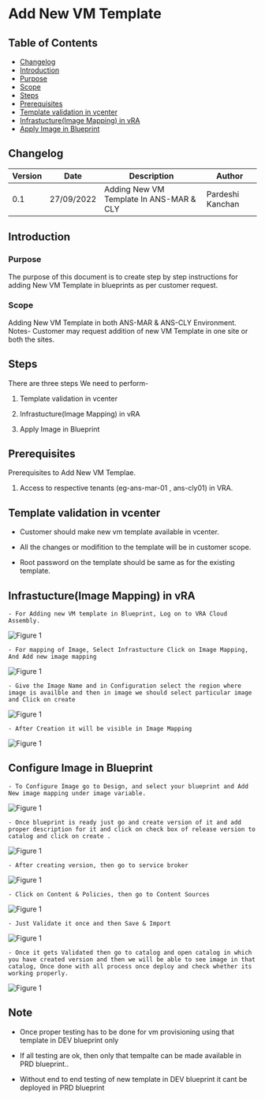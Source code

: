 # Add New VM Template

## Table of Contents

- [Changelog](#Changelog)
- [Introduction](#Introduction)
- [Purpose](#Purpose)
- [Scope](#Scope)
- [Steps](#Steps)
- [Prerequisites](#Prerequisties)
- [Template validation in vcenter](#Template-validation-in-vcenter)
- [Infrastucture(Image Mapping) in vRA](#Infrastucture(Image-Mapping)-in-vRA)
- [Apply Image in Blueprint](#Apply-Image-in-Blueprint)

## Changelog
  
| Version | Date       | Description      | Author       |
| ------- | ---------- | ---------------- | -------------|
| 0.1     | 27/09/2022 | Adding New VM Template In ANS-MAR & CLY  | Pardeshi Kanchan |

## Introduction

### Purpose
   
   The purpose of this document is to create step by step instructions for adding New VM Template in blueprints as per customer request.
### Scope

   Adding New VM Template in both ANS-MAR & ANS-CLY Environment. Notes- Customer may request addition of new VM Template in one site or both the sites.
   
## Steps

   There are three steps We need to perform-
   
   1. Template validation in vcenter
   
   2. Infrastucture(Image Mapping) in vRA
   
   3. Apply Image in Blueprint
   
## Prerequisites

  Prerequisites to Add New VM Templae.

  1. Access to respective tenants (eg-ans-mar-01 , ans-cly01) in VRA.

## Template validation in vcenter

  - Customer should make new vm template available in vcenter. 

  - All the changes or modifition to the template will be in customer scope.

  - Root password on the template should be same as for the existing template.

## Infrastucture(Image Mapping) in vRA
    
    - For Adding new VM template in Blueprint, Log on to VRA Cloud Assembly.
 
 ![Figure 1](images/VMTemplate1.PNG)

    - For mapping of Image, Select Infrastucture Click on Image Mapping, And Add new image mapping
    
 ![Figure 1](images/VMTemplate2.PNG)

    - Give the Image Name and in Configuration select the region where image is availble and then in image we should select particular image and Click on create 
    
 ![Figure 1](images/VMTemplate3.PNG)

    - After Creation it will be visible in Image Mapping 

 ![Figure 1](images/VMTemplate4.PNG)

## Configure Image in Blueprint

    - To Configure Image go to Design, and select your blueprint and Add New image mapping under image variable.
    
 ![Figure 1](images/VMTemplate5.PNG)
 
    - Once blueprint is ready just go and create version of it and add proper description for it and click on check box of release version to catalog and click on create .
    
 ![Figure 1](images/VMTemplate12.PNG)
  
    - After creating version, then go to service broker 
    
  ![Figure 1](images/VMTemplate8.PNG)
  
    - Click on Content & Policies, then go to Content Sources
    
  ![Figure 1](images/VMTemplate9.PNG)
  
    - Just Validate it once and then Save & Import
    
  ![Figure 1](images/VMTemplate10.PNG)
  
    - Once it gets Validated then go to catalog and open catalog in which you have created version and then we will be able to see image in that catalog, Once done with all process once deploy and check whether its working properly.
    
  ![Figure 1](images/VMTemplate11.PNG)
  
## Note

  - Once proper testing has to be done for vm provisioning using that template in DEV blueprint only

  - If all testing are ok, then only that tempalte can be made available in PRD blueprint..
  
  - Without end to end testing of new template in DEV blueprint it cant be deployed in PRD blueprint

 
  

      

